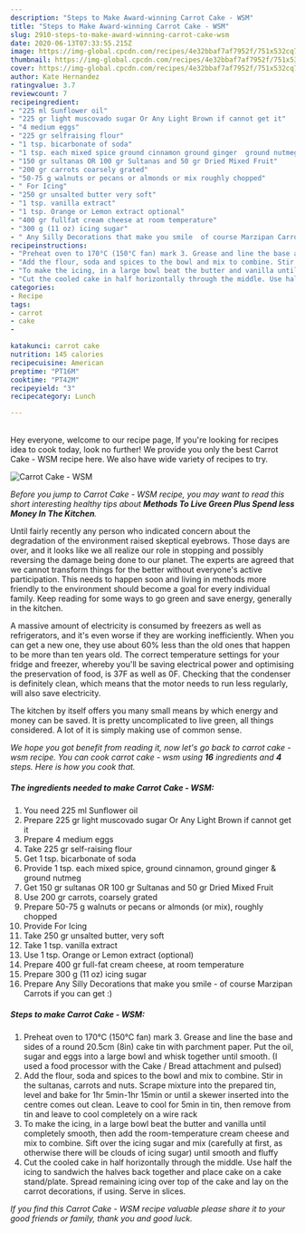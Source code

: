 ```yaml
---
description: "Steps to Make Award-winning Carrot Cake - WSM"
title: "Steps to Make Award-winning Carrot Cake - WSM"
slug: 2910-steps-to-make-award-winning-carrot-cake-wsm
date: 2020-06-13T07:33:55.215Z
image: https://img-global.cpcdn.com/recipes/4e32bbaf7af7952f/751x532cq70/carrot-cake-wsm-recipe-main-photo.jpg
thumbnail: https://img-global.cpcdn.com/recipes/4e32bbaf7af7952f/751x532cq70/carrot-cake-wsm-recipe-main-photo.jpg
cover: https://img-global.cpcdn.com/recipes/4e32bbaf7af7952f/751x532cq70/carrot-cake-wsm-recipe-main-photo.jpg
author: Kate Hernandez
ratingvalue: 3.7
reviewcount: 7
recipeingredient:
- "225 ml Sunflower oil"
- "225 gr light muscovado sugar Or Any Light Brown if cannot get it"
- "4 medium eggs"
- "225 gr selfraising flour"
- "1 tsp. bicarbonate of soda"
- "1 tsp. each mixed spice ground cinnamon ground ginger  ground nutmeg"
- "150 gr sultanas OR 100 gr Sultanas and 50 gr Dried Mixed Fruit"
- "200 gr carrots coarsely grated"
- "50-75 g walnuts or pecans or almonds or mix roughly chopped"
- " For Icing"
- "250 gr unsalted butter very soft"
- "1 tsp. vanilla extract"
- "1 tsp. Orange or Lemon extract optional"
- "400 gr fullfat cream cheese at room temperature"
- "300 g (11 oz) icing sugar"
- " Any Silly Decorations that make you smile  of course Marzipan Carrots if you can get "
recipeinstructions:
- "Preheat oven to 170°C (150°C fan) mark 3. Grease and line the base and sides of a round 20.5cm (8in) cake tin with parchment paper. Put the oil, sugar and eggs into a large bowl and whisk together until smooth. (I used a food processor with the Cake / Bread attachment and pulsed)"
- "Add the flour, soda and spices to the bowl and mix to combine. Stir in the sultanas, carrots and nuts. Scrape mixture into the prepared tin, level and bake for 1hr 5min-1hr 15min or until a skewer inserted into the centre comes out clean. Leave to cool for 5min in tin, then remove from tin and leave to cool completely on a wire rack"
- "To make the icing, in a large bowl beat the butter and vanilla until completely smooth, then add the room-temperature cream cheese and mix to combine. Sift over the icing sugar and mix (carefully at first, as otherwise there will be clouds of icing sugar) until smooth and fluffy"
- "Cut the cooled cake in half horizontally through the middle. Use half the icing to sandwich the halves back together and place cake on a cake stand/plate. Spread remaining icing over top of the cake and lay on the carrot decorations, if using. Serve in slices."
categories:
- Recipe
tags:
- carrot
- cake
- 

katakunci: carrot cake  
nutrition: 145 calories
recipecuisine: American
preptime: "PT16M"
cooktime: "PT42M"
recipeyield: "3"
recipecategory: Lunch

---
```

<br>
Hey everyone, welcome to our recipe page, If you're looking for recipes idea to cook today, look no further! We provide you only the best Carrot Cake - WSM recipe here. We also have wide variety of recipes to try.
<br>


![Carrot Cake - WSM](https://img-global.cpcdn.com/recipes/4e32bbaf7af7952f/751x532cq70/carrot-cake-wsm-recipe-main-photo.jpg)

<i>Before you jump to Carrot Cake - WSM recipe, you may want to read this short interesting healthy tips about 
<strong>Methods To Live Green Plus Spend less Money In The Kitchen</strong>.</i>
</br>

Until fairly recently any person who indicated concern about the degradation of the environment raised skeptical eyebrows. Those days are over, and it looks like we all realize our role in stopping and possibly reversing the damage being done to our planet. The experts are agreed that we cannot transform things for the better without everyone's active participation. This needs to happen soon and living in methods more friendly to the environment should become a goal for every individual family. Keep reading for some ways to go green and save energy, generally in the kitchen.

A massive amount of electricity is consumed by freezers as well as refrigerators, and it's even worse if they are working inefficiently. When you can get a new one, they use about 60% less than the old ones that happen to be more than ten years old. The correct temperature settings for your fridge and freezer, whereby you'll be saving electrical power and optimising the preservation of food, is 37F as well as 0F. Checking that the condenser is definitely clean, which means that the motor needs to run less regularly, will also save electricity.

The kitchen by itself offers you many small means by which energy and money can be saved. It is pretty uncomplicated to live green, all things considered. A lot of it is simply making use of common sense.


<i>We hope you got benefit from reading it, now let's go back to carrot cake - wsm recipe. You can cook carrot cake - wsm using <strong>16</strong> ingredients and <strong>4</strong> steps. Here is how you cook that.
</i>

##### The ingredients needed to make Carrot Cake - WSM:

1. You need 225 ml Sunflower oil
1. Prepare 225 gr light muscovado sugar Or Any Light Brown if cannot get it
1. Prepare 4 medium eggs
1. Take 225 gr self-raising flour
1. Get 1 tsp. bicarbonate of soda
1. Provide 1 tsp. each mixed spice, ground cinnamon, ground ginger &amp; ground nutmeg
1. Get 150 gr sultanas OR 100 gr Sultanas and 50 gr Dried Mixed Fruit
1. Use 200 gr carrots, coarsely grated
1. Prepare 50-75 g walnuts or pecans or almonds (or mix), roughly chopped
1. Provide  For Icing
1. Take 250 gr unsalted butter, very soft
1. Take 1 tsp. vanilla extract
1. Use 1 tsp. Orange or Lemon extract (optional)
1. Prepare 400 gr full-fat cream cheese, at room temperature
1. Prepare 300 g (11 oz) icing sugar
1. Prepare  Any Silly Decorations that make you smile - of course Marzipan Carrots if you can get :)


##### Steps to make Carrot Cake - WSM:

1. Preheat oven to 170°C (150°C fan) mark 3. Grease and line the base and sides of a round 20.5cm (8in) cake tin with parchment paper. Put the oil, sugar and eggs into a large bowl and whisk together until smooth. (I used a food processor with the Cake / Bread attachment and pulsed)
1. Add the flour, soda and spices to the bowl and mix to combine. Stir in the sultanas, carrots and nuts. Scrape mixture into the prepared tin, level and bake for 1hr 5min-1hr 15min or until a skewer inserted into the centre comes out clean. Leave to cool for 5min in tin, then remove from tin and leave to cool completely on a wire rack
1. To make the icing, in a large bowl beat the butter and vanilla until completely smooth, then add the room-temperature cream cheese and mix to combine. Sift over the icing sugar and mix (carefully at first, as otherwise there will be clouds of icing sugar) until smooth and fluffy
1. Cut the cooled cake in half horizontally through the middle. Use half the icing to sandwich the halves back together and place cake on a cake stand/plate. Spread remaining icing over top of the cake and lay on the carrot decorations, if using. Serve in slices.


<i>If you find this Carrot Cake - WSM recipe valuable please share it to your good friends or family, thank you and good luck.</i>
